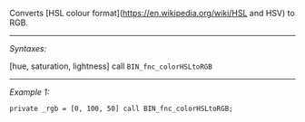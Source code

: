 Converts [HSL colour format](https://en.wikipedia.org/wiki/HSL and HSV) to RGB.


---
*Syntaxes:*

[hue, saturation, lightness] call `BIN_fnc_colorHSLtoRGB`

---
*Example 1:*

```sqf
private _rgb = [0, 100, 50] call BIN_fnc_colorHSLtoRGB;
```